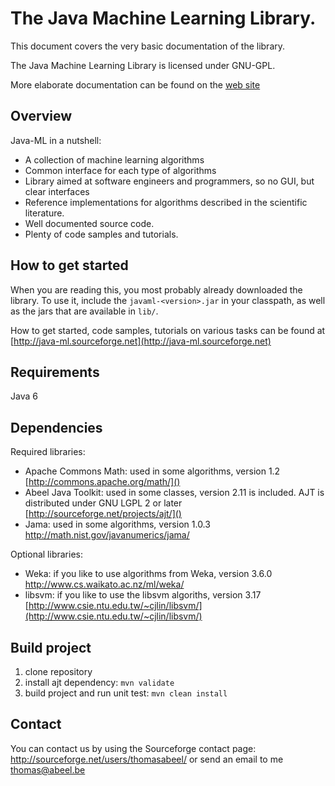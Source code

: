 # The Java Machine Learning Library. 

This document covers the very basic documentation of the library. 

The Java Machine Learning Library is licensed under GNU-GPL.

More elaborate documentation can be found on the [web site](http://java-ml.sourceforge.net/)

## Overview

Java-ML in a nutshell:

 * A collection of machine learning algorithms
 * Common interface for each type of algorithms
 * Library aimed at software engineers and programmers, so no GUI, but clear interfaces
 * Reference implementations for algorithms described in the scientific literature.
 * Well documented source code.
 * Plenty of code samples and tutorials.

## How to get started

When you are reading this, you most probably already downloaded the library. 
To use it, include the ```javaml-<version>.jar``` in your classpath, as well as the 
jars that are available in ```lib/```.  

How to get started, code samples, tutorials on various tasks can be found
at [http://java-ml.sourceforge.net](http://java-ml.sourceforge.net)

## Requirements

Java 6

## Dependencies

Required libraries:
 - Apache Commons Math: used in some algorithms, version 1.2 [http://commons.apache.org/math/]()
 - Abeel Java Toolkit: used in some classes, version 2.11 is included. AJT is distributed under GNU LGPL 2 or later [http://sourceforge.net/projects/ajt/]()
 - Jama: used in some algorithms, version 1.0.3 http://math.nist.gov/javanumerics/jama/
	
Optional libraries:
 - Weka: if you like to use algorithms from Weka, version 3.6.0	http://www.cs.waikato.ac.nz/ml/weka/
 - libsvm: if you like to use the libsvm algoriths, version 3.17 [http://www.csie.ntu.edu.tw/~cjlin/libsvm/](http://www.csie.ntu.edu.tw/~cjlin/libsvm/)

## Build project

 1. clone repository
 2. install ajt dependency: ```mvn validate```
 3. build project and run unit test: ```mvn clean install``` 

## Contact

You can contact us by using the Sourceforge contact page:
http://sourceforge.net/users/thomasabeel/
or send an email to me
thomas@abeel.be


